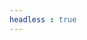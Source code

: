 ```yaml
---
headless : true
---
```

<!-- Global site tag (gtag.js) - Google Analytics -->
<script async src="https://www.googletagmanager.com/gtag/js?id=UA-150911860-2"></script>
<script>
  window.dataLayer = window.dataLayer || [];
  function gtag(){dataLayer.push(arguments);}
  gtag('js', new Date());

  gtag('config', 'UA-150911860-2');
</script>